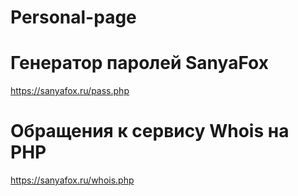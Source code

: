 # Personal-page
# Генератор паролей SanyaFox
https://sanyafox.ru/pass.php



# Обращения к сервису Whois на PHP 
https://sanyafox.ru/whois.php
